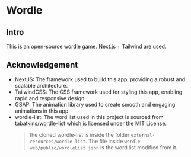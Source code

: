 # Wordle
## Intro
This is an open-source wordle game.
Next.js + Tailwind are used.

## Acknowledgement
- NextJS: The framework used to build this app, providing a robust and scalable architecture.
- TailwindCSS: The CSS framework used for styling this app, enabling rapid and responsive design.
- GSAP: The animation library used to create smooth and engaging animations in this app.
- wordle-list: The word list used in this project is sourced from [tabatkins/wordle-list](https://github.com/tabatkins/wordle-list) which is licensed under the MIT License.
  > the cloned wordle-list is inside the folder `external-resources/wordle-list`. The file inside `wordle-web/public/wordleList.json` is the word list modified from it.